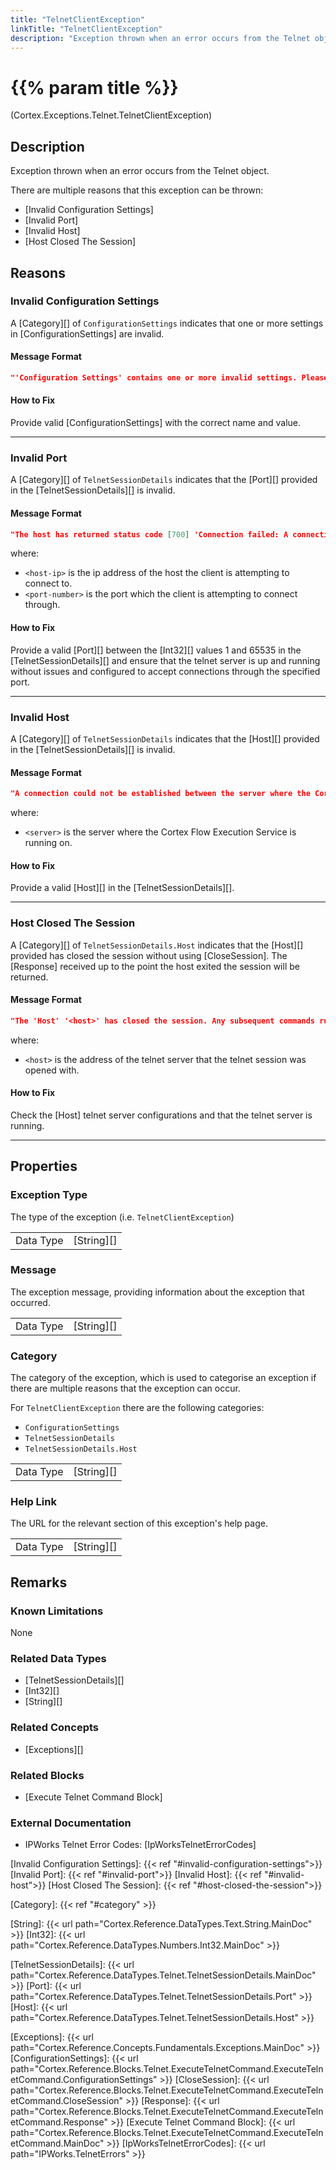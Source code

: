 ```yaml
---
title: "TelnetClientException"
linkTitle: "TelnetClientException"
description: "Exception thrown when an error occurs from the Telnet object."
---
```


# {{% param title %}}

<p class="namespace">(Cortex.Exceptions.Telnet.TelnetClientException)</p>

## Description

Exception thrown when an error occurs from the Telnet object.

There are multiple reasons that this exception can be thrown:

- [Invalid Configuration Settings]
- [Invalid Port]
- [Invalid Host]
- [Host Closed The Session]

## Reasons

### Invalid Configuration Settings

A [Category][] of `ConfigurationSettings` indicates that one or more settings in [ConfigurationSettings] are invalid.

#### Message Format

```json
"'Configuration Settings' contains one or more invalid settings. Please click the HelpLink for more information on how to fix this."
```

#### How to Fix

Provide valid [ConfigurationSettings] with the correct name and value.

***

### Invalid Port

A [Category][] of `TelnetSessionDetails` indicates that the [Port][] provided in the [TelnetSessionDetails][] is invalid.

#### Message Format

```json
"The host has returned status code [700] 'Connection failed: A connection attempt failed because the connected party did not properly respond after a period of time, or established connection failed because connected host has failed to respond. '<host-ip>':'<port-number>'."
```

where:

- `<host-ip>` is the ip address of the host the client is attempting to connect to.
- `<port-number>` is the port which the client is attempting to connect through.

#### How to Fix

Provide a valid [Port][] between the [Int32][] values 1 and 65535 in the [TelnetSessionDetails][] and ensure that the telnet server is up and running without issues and configured to accept connections through the specified port.

***

### Invalid Host

A [Category][] of `TelnetSessionDetails` indicates that the [Host][] provided in the [TelnetSessionDetails][] is invalid.

#### Message Format

```json
"A connection could not be established between the server where the Cortex Flow Execution Service is running ('<server>') and the host.\r\nPlease click the HelpLink for more information on how to fix this."
```

where:

- `<server>` is the server where the Cortex Flow Execution Service is running on.

#### How to Fix

Provide a valid [Host][] in the [TelnetSessionDetails][].

***

### Host Closed The Session

A [Category][] of `TelnetSessionDetails.Host` indicates that the [Host][] provided has closed the session without using [CloseSession]. The [Response] received up to the point the host exited the session will be returned.

#### Message Format

```json
"The 'Host' '<host>' has closed the session. Any subsequent commands run on the session will result in a new one being created.\r\nPlease click the HelpLink for more information on how to fix this."
```

where:

- `<host>` is the address of the telnet server that the telnet session was opened with.

#### How to Fix

Check the [Host] telnet server configurations and that the telnet server is running.

***

## Properties

### Exception Type

The type of the exception (i.e. `TelnetClientException`)

| | |
|-----------|------------|
| Data Type | [String][] |

### Message

The exception message, providing information about the exception that occurred.

| | |
|-----------|------------|
| Data Type | [String][] |

### Category

The category of the exception, which is used to categorise an exception if there are multiple reasons that the exception can occur.

For `TelnetClientException` there are the following categories:

- `ConfigurationSettings`
- `TelnetSessionDetails`
- `TelnetSessionDetails.Host`

| | |
|-----------|------------|
| Data Type | [String][] |

### Help Link

The URL for the relevant section of this exception's help page.

| | |
|-----------|------------|
| Data Type | [String][] |

## Remarks

### Known Limitations

None

### Related Data Types

- [TelnetSessionDetails][]
- [Int32][]
- [String][]

### Related Concepts

- [Exceptions][]

### Related Blocks

- [Execute Telnet Command Block]

### External Documentation

- IPWorks Telnet Error Codes: [IpWorksTelnetErrorCodes]

[Invalid Configuration Settings]: {{< ref "#invalid-configuration-settings">}}
[Invalid Port]: {{< ref "#invalid-port">}}
[Invalid Host]: {{< ref "#invalid-host">}}
[Host Closed The Session]: {{< ref "#host-closed-the-session">}}

[Category]: {{< ref "#category" >}}

[String]: {{< url path="Cortex.Reference.DataTypes.Text.String.MainDoc" >}}
[Int32]: {{< url path="Cortex.Reference.DataTypes.Numbers.Int32.MainDoc" >}}

[TelnetSessionDetails]: {{< url path="Cortex.Reference.DataTypes.Telnet.TelnetSessionDetails.MainDoc" >}}
[Port]: {{< url path="Cortex.Reference.DataTypes.Telnet.TelnetSessionDetails.Port" >}}
[Host]: {{< url path="Cortex.Reference.DataTypes.Telnet.TelnetSessionDetails.Host" >}}

[Exceptions]: {{< url path="Cortex.Reference.Concepts.Fundamentals.Exceptions.MainDoc" >}}
[ConfigurationSettings]: {{< url path="Cortex.Reference.Blocks.Telnet.ExecuteTelnetCommand.ExecuteTelnetCommand.ConfigurationSettings" >}}
[CloseSession]: {{< url path="Cortex.Reference.Blocks.Telnet.ExecuteTelnetCommand.ExecuteTelnetCommand.CloseSession" >}}
[Response]: {{< url path="Cortex.Reference.Blocks.Telnet.ExecuteTelnetCommand.ExecuteTelnetCommand.Response" >}}
[Execute Telnet Command Block]: {{< url path="Cortex.Reference.Blocks.Telnet.ExecuteTelnetCommand.ExecuteTelnetCommand.MainDoc" >}}
[IpWorksTelnetErrorCodes]: {{< url path="IPWorks.TelnetErrors" >}}

